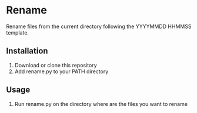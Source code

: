 # Rename

Rename files from the current directory following the YYYYMMDD HHMMSS template.

## Installation

1. Download or clone this repository
2. Add rename.py to your PATH directory

## Usage

1. Run rename.py on the directory where are the files you want to rename
